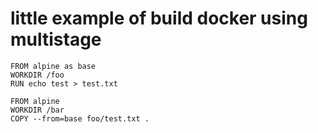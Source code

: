 # little example of build docker using multistage

```
FROM alpine as base
WORKDIR /foo
RUN echo test > test.txt

FROM alpine
WORKDIR /bar
COPY --from=base foo/test.txt .
```
